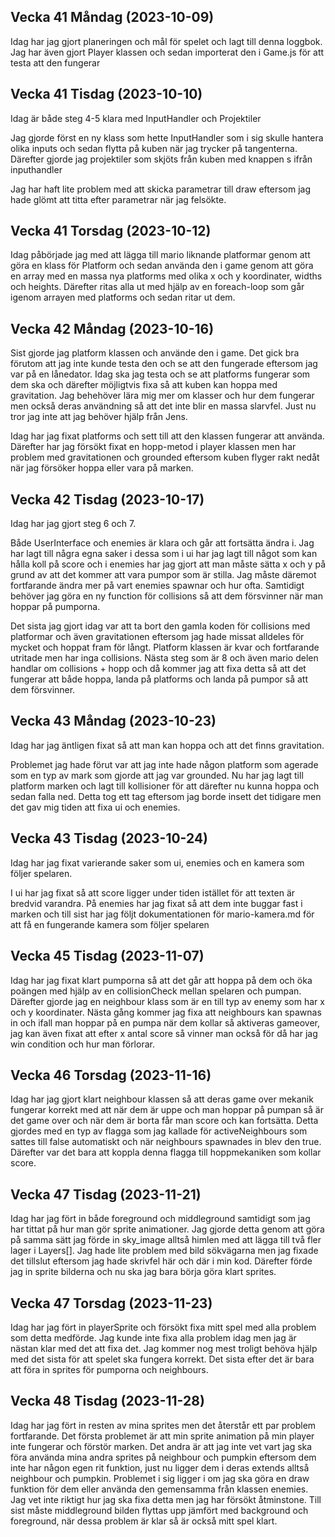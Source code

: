 ## Vecka 41 Måndag (2023-10-09)

Idag har jag gjort planeringen och mål för spelet och lagt till denna loggbok. Jag har även gjort Player klassen och sedan importerat den i Game.js för att testa att den fungerar

## Vecka 41 Tisdag (2023-10-10)

Idag är både steg 4-5 klara med InputHandler och Projektiler

Jag gjorde först en ny klass som hette InputHandler som i sig skulle hantera olika inputs och sedan flytta på kuben när jag trycker på tangenterna. Därefter gjorde jag projektiler som skjöts från kuben med knappen s ifrån inputhandler

Jag har haft lite problem med att skicka parametrar till draw eftersom jag hade glömt att titta efter parametrar när jag felsökte. 

## Vecka 41 Torsdag (2023-10-12)

Idag påbörjade jag med att lägga till mario liknande platformar genom att göra en klass för Platform och sedan använda den i game genom att göra en array med en massa nya platforms med olika x och y koordinater, widths och heights. Därefter ritas alla ut med hjälp av en foreach-loop som går igenom arrayen med platforms och sedan ritar ut dem.

## Vecka 42 Måndag (2023-10-16)

Sist gjorde jag platform klassen och använde den i game. Det gick bra förutom att jag inte kunde testa den och se att den fungerade eftersom jag var på en lånedator. Idag ska jag testa och se att platforms fungerar som dem ska och därefter möjligtvis fixa så att kuben kan hoppa med gravitation. Jag behehöver lära mig mer om klasser och hur dem fungerar men också deras användning så att det inte blir en massa slarvfel. Just nu tror jag inte att jag behöver hjälp från Jens.

Idag har jag fixat platforms och sett till att den klassen fungerar att använda. Därefter har jag försökt fixat en hopp-metod i player klassen men har problem med gravitationen och grounded eftersom kuben flyger rakt nedåt när jag försöker hoppa eller vara på marken.

## Vecka 42 Tisdag (2023-10-17)

Idag har jag gjort steg 6 och 7.

Både UserInterface och enemies är klara och går att fortsätta ändra i. Jag har lagt till några egna saker i dessa som i ui har jag lagt till något som kan hålla koll på score och i enemies har jag gjort att man måste sätta x och y på grund av att det kommer att vara pumpor som är stilla. Jag måste däremot fortfarande ändra mer på vart enemies spawnar och hur ofta. Samtidigt behöver jag göra en ny function för collisions så att dem försvinner när man hoppar på pumporna.

Det sista jag gjort idag var att ta bort den gamla koden för collisions med platformar och även gravitationen eftersom jag hade missat alldeles för mycket och hoppat fram för långt. Platform klassen är kvar och fortfarande utritade men har inga collisions. Nästa steg som är 8 och även mario delen handlar om collisions + hopp och då kommer jag att fixa detta så att det fungerar att både hoppa, landa på platforms och landa på pumpor så att dem försvinner.

## Vecka 43 Måndag (2023-10-23)

Idag har jag äntligen fixat så att man kan hoppa och att det finns gravitation.

Problemet jag hade förut var att jag inte hade någon platform som agerade som en typ av mark som gjorde att jag var grounded. Nu har jag lagt till platform marken och lagt till kollisioner för att därefter nu kunna hoppa och sedan falla ned. Detta tog ett tag eftersom jag borde insett det tidigare men det gav mig tiden att fixa ui och enemies.

## Vecka 43 Tisdag (2023-10-24)

Idag har jag fixat varierande saker som ui, enemies och en kamera som följer spelaren.

I ui har jag fixat så att score ligger under tiden istället för att texten är bredvid varandra. På enemies har jag fixat så att dem inte buggar fast i marken och till sist har jag följt dokumentationen för mario-kamera.md för att få en fungerande kamera som följer spelaren

## Vecka 45 Tisdag (2023-11-07)

Idag har jag fixat klart pumporna så att det går att hoppa på dem och öka poängen med hjälp av en collisionCheck mellan spelaren och pumpan. Därefter gjorde jag en neighbour klass som är en till typ av enemy som har x och y koordinater. Nästa gång kommer jag fixa att neighbours kan spawnas in och ifall man hoppar på en pumpa när dem kollar så aktiveras gameover, jag kan även fixat att efter x antal score så vinner man också för då har jag win condition och hur man förlorar.

## Vecka 46 Torsdag (2023-11-16)

Idag har jag gjort klart neighbour klassen så att deras game over mekanik fungerar korrekt med att när dem är uppe och man hoppar på pumpan så är det game over och när dem är borta får man score och kan fortsätta. Detta gjordes med en typ av flagga som jag kallade för activeNeighbours som sattes till false automatiskt och när neighbours spawnades in blev den true. Därefter var det bara att koppla denna flagga till hoppmekaniken som kollar score.

## Vecka 47 Tisdag (2023-11-21)

Idag har jag fört in både foreground och middleground samtidigt som jag har tittat på hur man gör sprite animationer. Jag gjorde detta genom att göra på samma sätt jag förde in sky_image alltså himlen med att lägga till två fler lager i Layers[]. Jag hade lite problem med bild sökvägarna men jag fixade det tillslut eftersom jag hade skrivfel här och där i min kod. Därefter förde jag in sprite bilderna och nu ska jag bara börja göra klart sprites.

## Vecka 47 Torsdag (2023-11-23)

Idag har jag fört in playerSprite och försökt fixa mitt spel med alla problem som detta medförde. Jag kunde inte fixa alla problem idag men jag är nästan klar med det att fixa det. Jag kommer nog mest troligt behöva hjälp med det sista för att spelet ska fungera korrekt. Det sista efter det är bara att föra in sprites för pumporna och neighbours.

## Vecka 48 Tisdag (2023-11-28)

Idag har jag fört in resten av mina sprites men det återstår ett par problem fortfarande. Det första problemet är att min sprite animation på min player inte fungerar och förstör marken. Det andra är att jag inte vet vart jag ska föra använda mina andra sprites på neighbour och pumpkin eftersom dem inte har någon egen rit funktion, just nu ligger dem i deras extends alltså neighbour och pumpkin. Problemet i sig ligger i om jag ska göra en draw funktion för dem eller använda den gemensamma från klassen enemies. Jag vet inte riktigt hur jag ska fixa detta men jag har försökt åtminstone. Till sist måste middleground bilden flyttas upp jämfört med background och foreground, när dessa problem är klar så är också mitt spel klart.